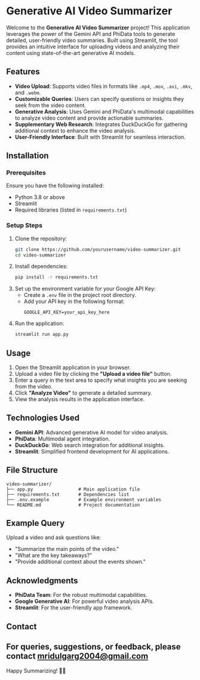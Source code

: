 # Generative AI Video Summarizer

Welcome to the **Generative AI Video Summarizer** project! This application leverages the power of the Gemini API and PhiData tools to generate detailed, user-friendly video summaries. Built using Streamlit, the tool provides an intuitive interface for uploading videos and analyzing their content using state-of-the-art generative AI models.

## Features

- **Video Upload**: Supports video files in formats like `.mp4`, `.mov`, `.avi`, `.mkv`, and `.webm`.
- **Customizable Queries**: Users can specify questions or insights they seek from the video content.
- **Generative Analysis**: Uses Gemini and PhiData's multimodal capabilities to analyze video content and provide actionable summaries.
- **Supplementary Web Research**: Integrates DuckDuckGo for gathering additional context to enhance the video analysis.
- **User-Friendly Interface**: Built with Streamlit for seamless interaction.


## Installation

### Prerequisites
Ensure you have the following installed:
- Python 3.8 or above
- Streamlit
- Required libraries (listed in `requirements.txt`)

### Setup Steps
1. Clone the repository:
   ```bash
   git clone https://github.com/yourusername/video-summarizer.git
   cd video-summarizer
   ```
2. Install dependencies:
   ```bash
   pip install -r requirements.txt
   ```
3. Set up the environment variable for your Google API Key:
   - Create a `.env` file in the project root directory.
   - Add your API key in the following format:
     ```
     GOOGLE_API_KEY=your_api_key_here
     ```
4. Run the application:
   ```bash
   streamlit run app.py
   ```

## Usage
1. Open the Streamlit application in your browser.
2. Upload a video file by clicking the **"Upload a video file"** button.
3. Enter a query in the text area to specify what insights you are seeking from the video.
4. Click **"Analyze Video"** to generate a detailed summary.
5. View the analysis results in the application interface.

## Technologies Used
- **Gemini API**: Advanced generative AI model for video analysis.
- **PhiData**: Multimodal agent integration.
- **DuckDuckGo**: Web search integration for additional insights.
- **Streamlit**: Simplified frontend development for AI applications.

## File Structure
```
video-summarizer/
├── app.py                 # Main application file
├── requirements.txt       # Dependencies list
├── .env.example           # Example environment variables
└── README.md              # Project documentation
```

## Example Query
Upload a video and ask questions like:
- "Summarize the main points of the video."
- "What are the key takeaways?"
- "Provide additional context about the events shown."

## Acknowledgments
- **PhiData Team**: For the robust multimodal capabilities.
- **Google Generative AI**: For powerful video analysis APIs.
- **Streamlit**: For the user-friendly app framework.

## Contact
For queries, suggestions, or feedback, please contact mridulgarg2004@gmail.com
---

Happy Summarizing! 🎥✨

